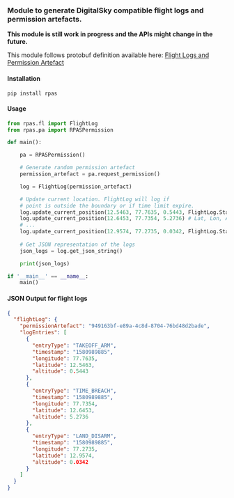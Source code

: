 ### Module to generate DigitalSky compatible flight logs and permission artefacts.
**This module is still work in progress and the APIs might change in the future.**

This module follows protobuf definition available here: [Flight Logs and Permission Artefact](https://github.com/pravahio/protocols/tree/rpas/protocols/rpas-india)

#### Installation
```
pip install rpas
```

#### Usage
```py
from rpas.fl import FlightLog
from rpas.pa import RPASPermission

def main():

    pa = RPASPermission()

    # Generate random permission artefact
    permission_artefact = pa.request_permission()

    log = FlightLog(permission_artefact)

    # Update current location. FlightLog will log if
    # point is outside the boundary or if time limit expire.
    log.update_current_position(12.5463, 77.7635, 0.5443, FlightLog.State.Takeoff)
    log.update_current_position(12.6453, 77.7354, 5.2736) # Lat, Lon, Alt
    # ...
    log.update_current_position(12.9574, 77.2735, 0.0342, FlightLog.State.Land)
    
    # Get JSON representation of the logs
    json_logs = log.get_json_string()

    print(json_logs)

if '__main__' == __name__:
    main()
```

#### JSON Output for flight logs
```json
{
  "flightLog": {
    "permissionArtefact": "949163bf-e89a-4c8d-8704-76bd48d2bade",
    "logEntries": [
      {
        "entryType": "TAKEOFF_ARM",
        "timestamp": "1580989885",
        "longitude": 77.7635,
        "latitude": 12.5463,
        "altitude": 0.5443
      },
      {
        "entryType": "TIME_BREACH",
        "timestamp": "1580989885",
        "longitude": 77.7354,
        "latitude": 12.6453,
        "altitude": 5.2736
      },
      {
        "entryType": "LAND_DISARM",
        "timestamp": "1580989885",
        "longitude": 77.2735,
        "latitude": 12.9574,
        "altitude": 0.0342
      }
    ]
  }
}
```